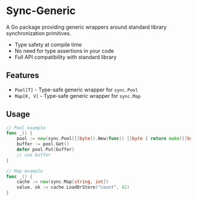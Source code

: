 # Sync-Generic

A Go package providing generic wrappers around standard library synchronization primitives.

- Type safety at compile time
- No need for type assertions in your code
- Full API compatibility with standard library

## Features

- `Pool[T]` - Type-safe generic wrapper for `sync.Pool`
- `Map[K, V]` - Type-safe generic wrapper for `sync.Map`

## Usage

```go
// Pool example
func _() {
	pool := new(sync.Pool[[]byte]).New(func() []byte { return make([]byte, 1024) })
	buffer := pool.Get()
	defer pool.Put(buffer)
	// use buffer
}
```

```go
// Map example
func _() {
	cache := new(sync.Map[string, int])
	value, ok := cache.LoadOrStore("count", 42)
}
```
